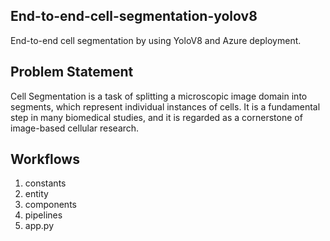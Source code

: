 ## End-to-end-cell-segmentation-yolov8
End-to-end cell segmentation by using YoloV8 and Azure deployment.

## Problem Statement
Cell Segmentation is a task of splitting a microscopic image domain into segments, which represent individual instances of cells. It is a fundamental step in many biomedical studies, and it is regarded as a cornerstone of image-based cellular research.

## Workflows

1. constants
2. entity
3. components
4. pipelines
5. app.py
